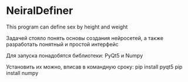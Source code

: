 # NeiralDefiner
This program can define sex by height and weight

Задачей стояло понять основы создания нейросетей,
а также разработать понятный и простой интерфейс

Для запуска понадобятся библиотеки: PyQt5 и Numpy

Установить их можно, вписав в командную сроку:
pip install pyqt5
pip install numpy
